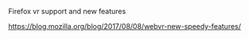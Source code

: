 Firefox vr support and new features 

https://blog.mozilla.org/blog/2017/08/08/webvr-new-speedy-features/
